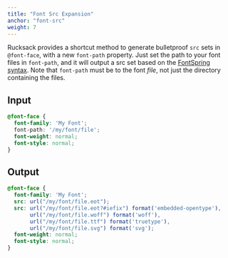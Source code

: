 ```yaml
---
title: "Font Src Expansion"
anchor: "font-src"
weight: 7
---
```

Rucksack provides a shortcut method to generate bulletproof `src` sets in `@font-face`, with a new `font-path` property. Just set the path to your font files in `font-path`, and it will output a src set based on the [FontSpring syntax](http://blog.fontspring.com/2011/02/further-hardening-of-the-bulletproof-syntax/). Note that `font-path` must be to the font _file_, not just the directory containing the files.

## Input
```css
@font-face {
  font-family: 'My Font';
  font-path: '/my/font/file';
  font-weight: normal;
  font-style: normal;
}
```

## Output
```css
@font-face {
  font-family: 'My Font';
  src: url("/my/font/file.eot");
  src: url("/my/font/file.eot?#iefix") format('embedded-opentype'),
       url("/my/font/file.woff") format('woff'),
       url("/my/font/file.ttf") format('truetype'),
       url("/my/font/file.svg") format('svg');
  font-weight: normal;
  font-style: normal;
}
```
